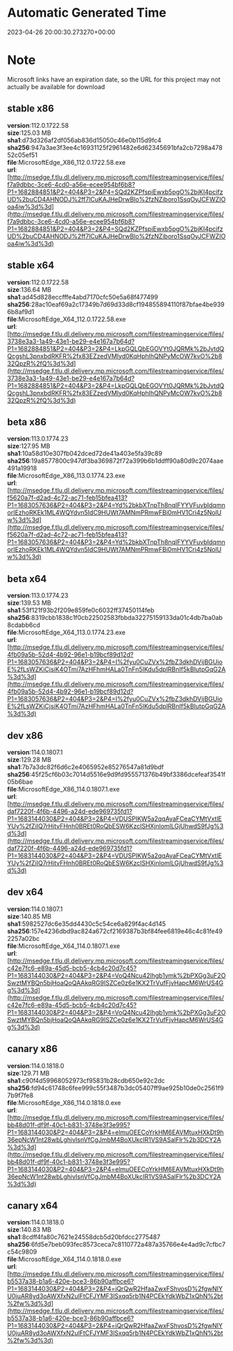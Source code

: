 # Automatic Generated Time
2023-04-26 20:00:30.273270+00:00

# Note
Microsoft links have an expiration date, so the URL for this project may not actually be available for download

## stable x86
**version**:112.0.1722.58  
**size**:125.03 MB  
**sha1**:d73d326af2df056ab836d15050c46e0b115d9fc4  
**sha256**:947a3ae3f3ee4c16931125f2961482e6d62345691bfa2cb7298a47852c05ef51  
**file**:MicrosoftEdge_X86_112.0.1722.58.exe  
**url**:[http://msedge.f.tlu.dl.delivery.mp.microsoft.com/filestreamingservice/files/f7a9dbbc-3ce6-4cd0-a56e-ecee954bf6b8?P1=1682884851&P2=404&P3=2&P4=SQd2KZPfspiEwxb5pgO%2bjKI4pcifzUD%2buCD4AHNODJ%2ff7lCuKAJHeDrwBlo%2fzNZiboro1SsqOyJCFWZIOoa4iw%3d%3d](http://msedge.f.tlu.dl.delivery.mp.microsoft.com/filestreamingservice/files/f7a9dbbc-3ce6-4cd0-a56e-ecee954bf6b8?P1=1682884851&P2=404&P3=2&P4=SQd2KZPfspiEwxb5pgO%2bjKI4pcifzUD%2buCD4AHNODJ%2ff7lCuKAJHeDrwBlo%2fzNZiboro1SsqOyJCFWZIOoa4iw%3d%3d)  

## stable x64
**version**:112.0.1722.58  
**size**:136.64 MB  
**sha1**:ad45d828eccfffe4abd7170cfc50e5a68f477499  
**sha256**:28ac10eaf69a2c17349b7d69d33d8cf194855894110f87bfae4be9396b8af9d1  
**file**:MicrosoftEdge_X64_112.0.1722.58.exe  
**url**:[http://msedge.f.tlu.dl.delivery.mp.microsoft.com/filestreamingservice/files/3738e3a3-1a49-43e1-be29-e4e167a7b64d?P1=1682884851&P2=404&P3=2&P4=LkpGQLQbEGOVYt0JQRMk%2bJvtdQQcgshL3pnxbdRKFR%2fx83EZzedVMIyd0KqHphIhQNPyMcOW7kvO%2b832QpzR%2fQ%3d%3d](http://msedge.f.tlu.dl.delivery.mp.microsoft.com/filestreamingservice/files/3738e3a3-1a49-43e1-be29-e4e167a7b64d?P1=1682884851&P2=404&P3=2&P4=LkpGQLQbEGOVYt0JQRMk%2bJvtdQQcgshL3pnxbdRKFR%2fx83EZzedVMIyd0KqHphIhQNPyMcOW7kvO%2b832QpzR%2fQ%3d%3d)  

## beta x86
**version**:113.0.1774.23  
**size**:127.95 MB  
**sha1**:10a58d10e307fb042dced72de41a403e5fa39c89  
**sha256**:19a8577800c947df3ba369872f72a399b6b1ddff90a80d9c2074aae491a19918  
**file**:MicrosoftEdge_X86_113.0.1774.23.exe  
**url**:[http://msedge.f.tlu.dl.delivery.mp.microsoft.com/filestreamingservice/files/f5620a7f-d2ad-4c72-ac71-feb15bfea413?P1=1683057636&P2=404&P3=2&P4=Yd%2bkbXTnpTh8nqIFYYVFuvbIdqmnorIEzhoRKEk1ML4WQYdvn5IdC9HUWt7AMNmPRmwFBi0mHV1Cri4z5NolUw%3d%3d](http://msedge.f.tlu.dl.delivery.mp.microsoft.com/filestreamingservice/files/f5620a7f-d2ad-4c72-ac71-feb15bfea413?P1=1683057636&P2=404&P3=2&P4=Yd%2bkbXTnpTh8nqIFYYVFuvbIdqmnorIEzhoRKEk1ML4WQYdvn5IdC9HUWt7AMNmPRmwFBi0mHV1Cri4z5NolUw%3d%3d)  

## beta x64
**version**:113.0.1774.23  
**size**:139.53 MB  
**sha1**:53f121f93b2f209e859fe0c6032ff37450114feb  
**sha256**:8319cbb1838c1f0cb22502583fbbda32275159133da01c4db7ba0ab8cdabb6cd  
**file**:MicrosoftEdge_X64_113.0.1774.23.exe  
**url**:[http://msedge.f.tlu.dl.delivery.mp.microsoft.com/filestreamingservice/files/4fb09a5b-52d4-4b92-96e1-b19bcf89d12d?P1=1683057636&P2=404&P3=2&P4=I%2fyu0CuZVx%2fbZ3dkhDVijBGUioE%2fLsWZKiCjsiK4OTmi7AzHFhmHALa0TnFn5IKdu5dplRBnIf5kBIutpGqG2A%3d%3d](http://msedge.f.tlu.dl.delivery.mp.microsoft.com/filestreamingservice/files/4fb09a5b-52d4-4b92-96e1-b19bcf89d12d?P1=1683057636&P2=404&P3=2&P4=I%2fyu0CuZVx%2fbZ3dkhDVijBGUioE%2fLsWZKiCjsiK4OTmi7AzHFhmHALa0TnFn5IKdu5dplRBnIf5kBIutpGqG2A%3d%3d)  

## dev x86
**version**:114.0.1807.1  
**size**:129.28 MB  
**sha1**:7b7a3dc82f6d6c2e4065952e85276547a81d9bdf  
**sha256**:45f25cf6b03c7014d5516e9d9fd955571376b49bf3386dcefeaf3541f05b6bae  
**file**:MicrosoftEdge_X86_114.0.1807.1.exe  
**url**:[http://msedge.f.tlu.dl.delivery.mp.microsoft.com/filestreamingservice/files/daf7220f-4f6b-4496-a24d-ede969735fd1?P1=1683144030&P2=404&P3=2&P4=VDUSPIKW5a2qqAyaFCeaCYMtVxtlEYUy%2fZiIQ7rHitvFHnh0BREt0RoQbESW6KzclSHXjnlomlLGjUhwdS9fJg%3d%3d](http://msedge.f.tlu.dl.delivery.mp.microsoft.com/filestreamingservice/files/daf7220f-4f6b-4496-a24d-ede969735fd1?P1=1683144030&P2=404&P3=2&P4=VDUSPIKW5a2qqAyaFCeaCYMtVxtlEYUy%2fZiIQ7rHitvFHnh0BREt0RoQbESW6KzclSHXjnlomlLGjUhwdS9fJg%3d%3d)  

## dev x64
**version**:114.0.1807.1  
**size**:140.85 MB  
**sha1**:5982527dc6e35dd4430c5c54ce6a829f4ac4d145  
**sha256**:157e4236dbd9ac824a672cf2169387b3bf84fee6819e46c4c81fe492257a02bc  
**file**:MicrosoftEdge_X64_114.0.1807.1.exe  
**url**:[http://msedge.f.tlu.dl.delivery.mp.microsoft.com/filestreamingservice/files/c42e7fc6-e89a-45d5-bcb5-4cb4c20d7c45?P1=1683144030&P2=404&P3=2&P4=VoQ4Ncu42lhgb1ymk%2bPXGg3uF2OSwztMYBQn5bjHoaQoQAAkqRG9ISZCe0z6e1KX2TrVufFjvHapcM6WrUS4Gg%3d%3d](http://msedge.f.tlu.dl.delivery.mp.microsoft.com/filestreamingservice/files/c42e7fc6-e89a-45d5-bcb5-4cb4c20d7c45?P1=1683144030&P2=404&P3=2&P4=VoQ4Ncu42lhgb1ymk%2bPXGg3uF2OSwztMYBQn5bjHoaQoQAAkqRG9ISZCe0z6e1KX2TrVufFjvHapcM6WrUS4Gg%3d%3d)  

## canary x86
**version**:114.0.1818.0  
**size**:129.71 MB  
**sha1**:c90f4d59968052973cf95831b28cdb650e92c2dc  
**sha256**:fd94c61748c6fee999c55f3487b3dc05407ff9ae925b10de0c2561f97b9f7fe8  
**file**:MicrosoftEdge_X86_114.0.1818.0.exe  
**url**:[http://msedge.f.tlu.dl.delivery.mp.microsoft.com/filestreamingservice/files/bb48d01f-df9f-40c1-b831-3748e3f3e995?P1=1683144030&P2=404&P3=2&P4=elmuOEECoYrkHM6EAVMtuxHXkDt9h36epNcW1nt28wbLghivIsnVfCgJmbM4BoXUkcIR1VS9ASalFlr%2b3DCY2A%3d%3d](http://msedge.f.tlu.dl.delivery.mp.microsoft.com/filestreamingservice/files/bb48d01f-df9f-40c1-b831-3748e3f3e995?P1=1683144030&P2=404&P3=2&P4=elmuOEECoYrkHM6EAVMtuxHXkDt9h36epNcW1nt28wbLghivIsnVfCgJmbM4BoXUkcIR1VS9ASalFlr%2b3DCY2A%3d%3d)  

## canary x64
**version**:114.0.1818.0  
**size**:140.83 MB  
**sha1**:8cdff4fa80c7621e24558dcb5d20bfdcc2775487  
**sha256**:6fd5e7beb093fec8573ceca7c8110772a487a35766e4e4ad9c7cfbc7c54c9809  
**file**:MicrosoftEdge_X64_114.0.1818.0.exe  
**url**:[http://msedge.f.tlu.dl.delivery.mp.microsoft.com/filestreamingservice/files/b5537a38-b1a6-420e-bce3-86b90affbce6?P1=1683144030&P2=404&P3=2&P4=iQrQwR2HfaaZwxFShvosD%2fgwNIYU0juAR8yd3oAWXfxN2ulFtCFJYMF3lSxqq5rb1N4PCEkYdkWbZ1xQhN%2bt%2fw%3d%3d](http://msedge.f.tlu.dl.delivery.mp.microsoft.com/filestreamingservice/files/b5537a38-b1a6-420e-bce3-86b90affbce6?P1=1683144030&P2=404&P3=2&P4=iQrQwR2HfaaZwxFShvosD%2fgwNIYU0juAR8yd3oAWXfxN2ulFtCFJYMF3lSxqq5rb1N4PCEkYdkWbZ1xQhN%2bt%2fw%3d%3d)  


